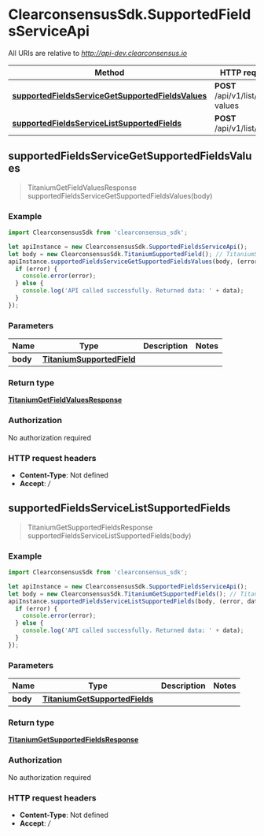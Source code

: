 # ClearconsensusSdk.SupportedFieldsServiceApi

All URIs are relative to *http://api-dev.clearconsensus.io*

Method | HTTP request | Description
------------- | ------------- | -------------
[**supportedFieldsServiceGetSupportedFieldsValues**](SupportedFieldsServiceApi.md#supportedFieldsServiceGetSupportedFieldsValues) | **POST** /api/v1/list/field-values | 
[**supportedFieldsServiceListSupportedFields**](SupportedFieldsServiceApi.md#supportedFieldsServiceListSupportedFields) | **POST** /api/v1/list/fields | 



## supportedFieldsServiceGetSupportedFieldsValues

> TitaniumGetFieldValuesResponse supportedFieldsServiceGetSupportedFieldsValues(body)



### Example

```javascript
import ClearconsensusSdk from 'clearconsensus_sdk';

let apiInstance = new ClearconsensusSdk.SupportedFieldsServiceApi();
let body = new ClearconsensusSdk.TitaniumSupportedField(); // TitaniumSupportedField | 
apiInstance.supportedFieldsServiceGetSupportedFieldsValues(body, (error, data, response) => {
  if (error) {
    console.error(error);
  } else {
    console.log('API called successfully. Returned data: ' + data);
  }
});
```

### Parameters


Name | Type | Description  | Notes
------------- | ------------- | ------------- | -------------
 **body** | [**TitaniumSupportedField**](TitaniumSupportedField.md)|  | 

### Return type

[**TitaniumGetFieldValuesResponse**](TitaniumGetFieldValuesResponse.md)

### Authorization

No authorization required

### HTTP request headers

- **Content-Type**: Not defined
- **Accept**: */*


## supportedFieldsServiceListSupportedFields

> TitaniumGetSupportedFieldsResponse supportedFieldsServiceListSupportedFields(body)



### Example

```javascript
import ClearconsensusSdk from 'clearconsensus_sdk';

let apiInstance = new ClearconsensusSdk.SupportedFieldsServiceApi();
let body = new ClearconsensusSdk.TitaniumGetSupportedFields(); // TitaniumGetSupportedFields | 
apiInstance.supportedFieldsServiceListSupportedFields(body, (error, data, response) => {
  if (error) {
    console.error(error);
  } else {
    console.log('API called successfully. Returned data: ' + data);
  }
});
```

### Parameters


Name | Type | Description  | Notes
------------- | ------------- | ------------- | -------------
 **body** | [**TitaniumGetSupportedFields**](TitaniumGetSupportedFields.md)|  | 

### Return type

[**TitaniumGetSupportedFieldsResponse**](TitaniumGetSupportedFieldsResponse.md)

### Authorization

No authorization required

### HTTP request headers

- **Content-Type**: Not defined
- **Accept**: */*

